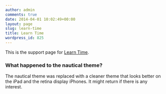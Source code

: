 ```yaml
---
author: admin
comments: true
date: 2014-04-01 10:02:49+00:00
layout: page
slug: learn-time
title: Learn Time
wordpress_id: 825
---
```


This is the support page for [Learn Time](http://www.cloudpebbles.com/apps/learn-time/).

### What happened to the nautical theme?

The nautical theme was replaced with a cleaner theme that looks better on the iPad and the retina display iPhones. It might return if there is any interest.
